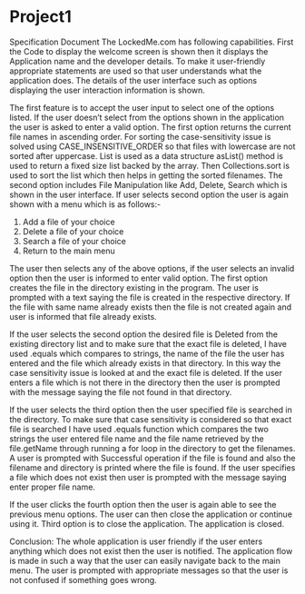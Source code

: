 # Project1
Specification Document
The LockedMe.com has following capabilities. First the Code to display the welcome screen is shown then it displays the Application name and the developer details.
To make it user-friendly appropriate statements are used so that user understands what the application does. The details of the user interface such as options displaying the user interaction information is shown.

The first feature is to accept the user input to select one of the options listed. If the user doesn’t select from the options shown in the application the user is asked to enter a valid option. 
The first option returns the current file names in ascending order. For sorting the case-sensitivity issue is solved using CASE_INSENSITIVE_ORDER so that files with lowercase are not sorted after uppercase.
List is used as a data structure asList() method is used to return a fixed size list backed by the array. Then Collections.sort is used to sort the list which then helps in getting the sorted filenames.
The second option includes File Manipulation like Add, Delete, Search which is shown in the user interface. If user selects second option the user is again shown with a menu which is as follows:-
1) Add a file of your choice 
2) Delete a file of your choice
3) Search a file of your choice
4) Return to the main menu

The user then selects any of the above options, if the user selects an invalid option then the user is informed to enter valid option. 
The first option creates the file in the directory existing in the program. 
The user is prompted with a text saying the file is created in the respective directory. If the file with same name already exists then the file is not created again and user is informed that file already exists.

If the user selects the second option the desired file is Deleted from the existing directory list and to make sure that the exact file is deleted,
I have used .equals which compares to strings, the name of the file the user has entered and the file which already exists in that directory. 
In this way the case sensitivity issue is looked at and the exact file is deleted. If the user enters a file which is not there in the directory then the user is prompted with the message saying the file not found in that directory.  

If the user selects the third option then the user specified file is searched in the directory. 
To make sure that case sensitivity is considered so that exact file is searched I have used .equals function which compares the two strings the user entered file name and the file name retrieved by the file.getName through running a for loop in the directory to get the filenames. 
A user is prompted with Successful operation if the file is found and also the filename and directory is printed where the file is found. If the user specifies a file which does not exist then user is prompted with the message saying enter proper file name. 

If the user clicks the fourth option then the user is again able to see the previous menu options. The user can then close the application or continue using it.
Third option is to close the application. The application is closed.

Conclusion: The whole application is user friendly if the user enters anything which does not exist then the user is notified. The application flow is made in such a way that the user can easily navigate back to the main menu. 
The user is prompted with appropriate messages so that the user is not confused if something goes wrong. 
